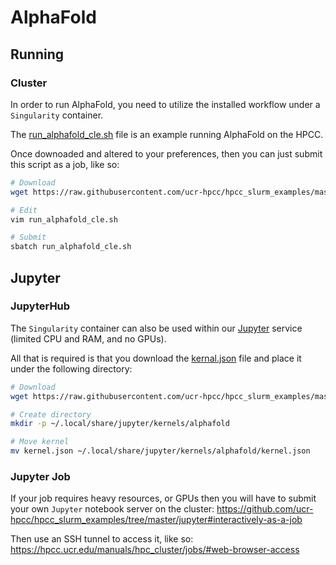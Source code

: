 # AlphaFold

## Running

### Cluster

In order to run AlphaFold, you need to utilize the installed workflow under a `Singularity` container.

The [run_alphafold_cle.sh](run_alphafold_cle.sh) file is an example running AlphaFold on the HPCC.

Once downoaded and altered to your preferences, then you can just submit this script as a job, like so:

```bash
# Download
wget https://raw.githubusercontent.com/ucr-hpcc/hpcc_slurm_examples/master/alphafold/run_alphafold_cle.sh

# Edit
vim run_alphafold_cle.sh

# Submit
sbatch run_alphafold_cle.sh
```

## Jupyter

### JupyterHub

The `Singularity` container can also be used within our [Jupyter](https://jupyter.hpcc.ucr.edu) service (limited CPU and RAM, and no GPUs).

All that is required is that you download the [kernal.json](kernal.json) file and place it under the following directory:

```bash
# Download
wget https://raw.githubusercontent.com/ucr-hpcc/hpcc_slurm_examples/master/alphafold/kernal.json

# Create directory
mkdir -p ~/.local/share/jupyter/kernels/alphafold

# Move kernel
mv kernel.json ~/.local/share/jupyter/kernels/alphafold/kernel.json
```

### Jupyter Job

If your job requires heavy resources, or GPUs then you will have to submit your own `Jupyter` notebook server on the cluster:
    https://github.com/ucr-hpcc/hpcc_slurm_examples/tree/master/jupyter#interactively-as-a-job

Then use an SSH tunnel to access it, like so:
   https://hpcc.ucr.edu/manuals/hpc_cluster/jobs/#web-browser-access
   

   
